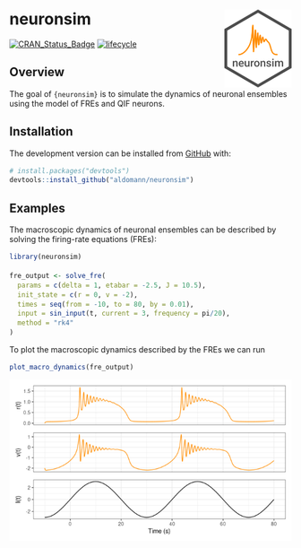 
# neuronsim <img src="figures/logo.png" align="right" width="120"/>

<!-- badges: start -->

[![CRAN\_Status\_Badge](https://www.r-pkg.org/badges/version/neuronsim)](https://cran.r-project.org/package=neuronsim)
[![lifecycle](https://img.shields.io/badge/lifecycle-experimental-orange.svg)](https://www.tidyverse.org/lifecycle/#experimental)
<!-- [![R build status](https://github.com/aldomann/<package>/workflows/R-CMD-check/badge.svg)](https://github.com/aldomann/<package>/actions) -->
<!-- [![Codecov test coverage](https://codecov.io/gh/aldomann/<package>/branch/master/graph/badge.svg)](https://codecov.io/gh/aldomann/<package>?branch=master) -->
<!-- [![pkgdown status](https://github.com/aldomann/<package>/workflows/pkgdown/badge.svg)](https://aldomann.github.io/<package>/) -->
<!-- badges: end -->

## Overview

The goal of `{neuronsim}` is to simulate the dynamics of neuronal
ensembles using the model of FREs and QIF neurons.

## Installation

<!-- You can install the released version of neuronsim from [CRAN](https://CRAN.R-project.org) with: -->
<!-- ``` r -->
<!-- install.packages("neuronsim") -->
<!-- ``` -->
<!-- And  -->

The development version can be installed from
[GitHub](https://github.com/) with:

``` r
# install.packages("devtools")
devtools::install_github("aldomann/neuronsim")
```

## Examples

The macroscopic dynamics of neuronal ensembles can be described by
solving the firing-rate equations (FREs):

``` r
library(neuronsim)

fre_output <- solve_fre(
  params = c(delta = 1, etabar = -2.5, J = 10.5),
  init_state = c(r = 0, v = -2),
  times = seq(from = -10, to = 80, by = 0.01),
  input = sin_input(t, current = 3, frequency = pi/20),
  method = "rk4"
)
```

To plot the macroscopic dynamics described by the FREs we can run

``` r
plot_macro_dynamics(fre_output)
```

<img src="man/figures/README-sin_macro_dynamics-1.png" style="display: block; margin: auto;" />
